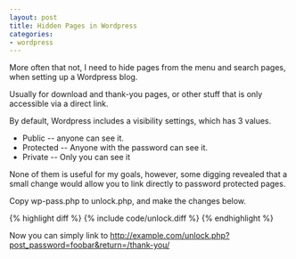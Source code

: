 ```yaml
---
layout: post
title: Hidden Pages in Wordpress
categories:
- wordpress
---
```


More often that not, I need to hide pages from the menu and search pages, when setting up a Wordpress blog.

Usually for download and thank-you pages, or other stuff that is only accessible via a direct link.

By default, Wordpress includes a visibility settings, which has 3 values.

* Public -- anyone can see it.
* Protected -- Anyone with the password can see it.
* Private -- Only you can see it

None of them is useful for my goals, however, some digging revealed that a small change would allow you to link directly to password protected pages.

Copy wp-pass.php to unlock.php, and make the changes below.

{% highlight diff %}
{% include code/unlock.diff %}
{% endhighlight %}

Now you can simply link to <http://example.com/unlock.php?post_password=foobar&return=/thank-you/>